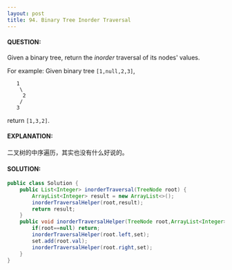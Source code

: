```yaml
---
layout: post
title: 94. Binary Tree Inorder Traversal
---
```


#### QUESTION:

Given a binary tree, return the *inorder* traversal of its nodes' values.

For example:
Given binary tree `[1,null,2,3]`,

```
   1
    \
     2
    /
   3

```

return `[1,3,2]`.

#### EXPLANATION:

二叉树的中序遍历，其实也没有什么好说的。

#### SOLUTION:

```JAVA
public class Solution {
    public List<Integer> inorderTraversal(TreeNode root) {
        ArrayList<Integer> result = new ArrayList<>();
        inorderTraversalHelper(root,result);
        return result;
    }
    public void inorderTraversalHelper(TreeNode root,ArrayList<Integer> set){
        if(root==null) return;
        inorderTraversalHelper(root.left,set);
        set.add(root.val);
        inorderTraversalHelper(root.right,set);
    }
}
```

